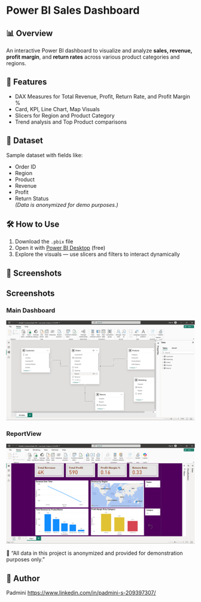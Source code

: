 # Power BI Sales Dashboard

## 📊 Overview
An interactive Power BI dashboard to visualize and analyze **sales, revenue, profit margin**, and **return rates** across various product categories and regions.

## 🚀 Features
- DAX Measures for Total Revenue, Profit, Return Rate, and Profit Margin %
- Card, KPI, Line Chart, Map Visuals
- Slicers for Region and Product Category
- Trend analysis and Top Product comparisons

## 📁 Dataset
Sample dataset with fields like:
- Order ID
- Region
- Product
- Revenue
- Profit
- Return Status  
*(Data is anonymized for demo purposes.)*

## 🛠 How to Use
1. Download the `.pbix` file
2. Open it with [Power BI Desktop](https://powerbi.microsoft.com/desktop) (free)
3. Explore the visuals — use slicers and filters to interact dynamically

## 📸 Screenshots
## Screenshots

### Main Dashboard
![Dashboard Preview](screenshots/ModelView.png)

### ReportView
![KPI Cards](screenshots/ReportView.png)


📌 “All data in this project is anonymized and provided for demonstration purposes only.”


## 👤 Author
Padmini
https://www.linkedin.com/in/padmini-s-209397307/

